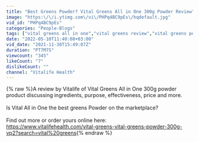 ```yaml
---
title: "Best Greens Powder? Vital Greens All in One 300g Powder Review"
image: "https:\/\/i.ytimg.com\/vi\/PHPq4BC9pEs\/hqdefault.jpg"
vid_id: "PHPq4BC9pEs"
categories: "People-Blogs"
tags: ["vital greens all in one","vital greens review","vital greens powder"]
date: "2022-05-10T11:40:08+03:00"
vid_date: "2021-11-30T15:49:07Z"
duration: "PT7M7S"
viewcount: "345"
likeCount: "7"
dislikeCount: ""
channel: "Vitalife Health"
---
```

{% raw %}A review by Vitalife of Vital Greens All in One 300g powder product discussing ingredients, purpose, effectiveness, price and more.<br /><br />Is Vital All in One the best greens Powder on the marketplace?<br /><br />Find out more or order yours online here: <a rel="nofollow" target="blank" href="https://www.vitalifehealth.com/vital-greens-vital-greens-powder-300g-vp2?search=vital%20greens">https://www.vitalifehealth.com/vital-greens-vital-greens-powder-300g-vp2?search=vital%20greens</a>{% endraw %}
